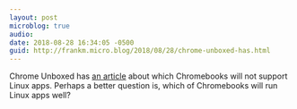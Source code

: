 ```yaml
---
layout: post
microblog: true
audio: 
date: 2018-08-28 16:34:05 -0500
guid: http://frankm.micro.blog/2018/08/28/chrome-unboxed-has.html
---
```

Chrome Unboxed has [an article](https://chromeunboxed.com/news/linux-apps-older-chromebooks-pixel-kernel-3-14/) about which Chromebooks will not support Linux apps. Perhaps a better question is, which of Chromebooks will run Linux apps well? 
